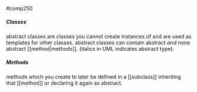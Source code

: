 #comp250 
##### Classes
abstract classes are classes you cannot create instances of and are used as templates for other classes. abstract classes can contain abstract *and* none abstract [[method|methods]]. (italics in UML indicates abstract type).
##### Methods
methods which you create to later be defined in a [[subclass]] inheriting that [[method]] or declaring it again as abstract.